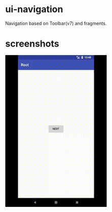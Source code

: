 # ui-navigation
Navigation based on Toolbar(v7) and fragments.
# screenshots
!["effect"](screenshots/effect.gif)
